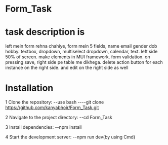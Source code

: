 # Form_Task

# task description is
left mein form rehna chahiye, form mein 5 fields, name email gender dob hobby. textbox, dropdown, multiselect dropdown, calendar, text. left side 50% of screen. make elements in MUI framework. form validation. on pressing save, right side pe table me dikhega. delete action button for each instance on the right side.
and edit on the right side as well


# Installation
1 Clone the repository:
--use bash
----git clone https://github.com/kanyabhoir/Form_Task.git


2 Navigate to the project directory:
--cd Form_Task

3 Install dependencies:
--npm install

4 Start the development server:
--npm run dev(by using Cmd)
